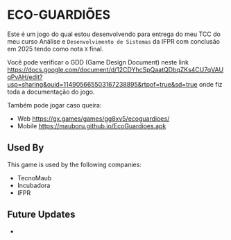 # ECO-GUARDIÕES

Este é um jogo do qual estou desenvolvendo para entrega do meu TCC do meu curso Análise e ```Desenvolvimento de Sistemas``` da IFPR com conclusão em 2025 tendo como nota ```X``` final.

Você pode verificar o GDD (Game Design Document) neste link <https://docs.google.com/document/d/12CDYhcSpQaatQDbqZKs4CU7qVAUqPvAH/edit?usp=sharing&ouid=114905665503167238895&rtpof=true&sd=true> onde fiz toda a documentação do jogo.

Também pode jogar caso queira:

- Web <https://gx.games/games/gg8xv5/ecoguardioes/>
- Mobile <https://mauboru.github.io/EcoGuardioes.apk>

## Used By

This game is used by the following companies:

- TecnoMaub
- Incubadora
- IFPR

## Future Updates

- 
